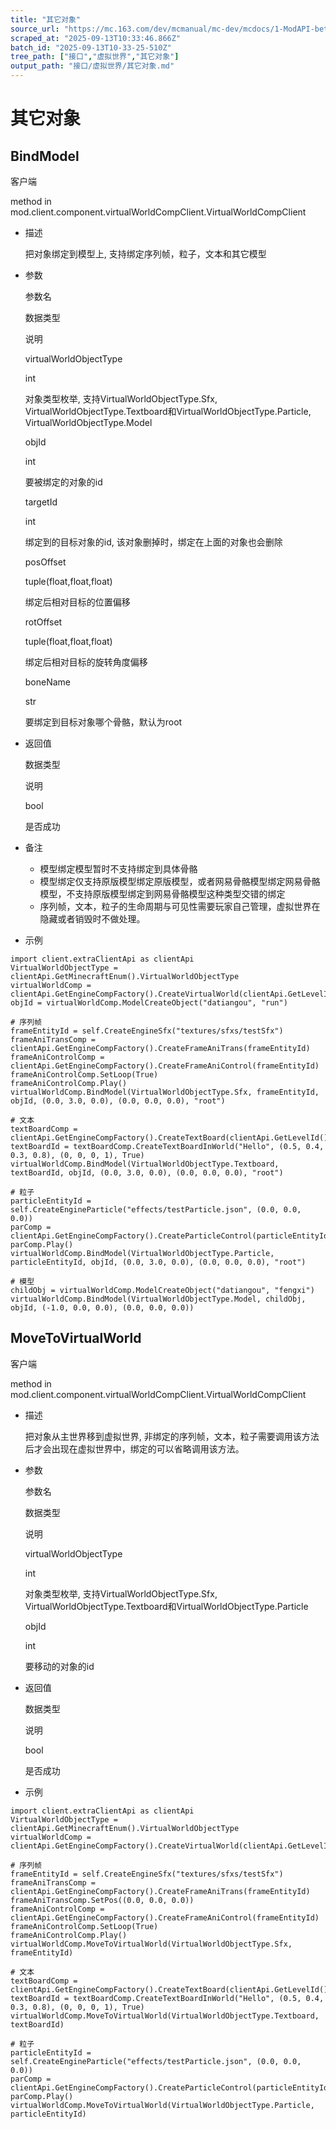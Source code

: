 ```yaml
---
title: "其它对象"
source_url: "https://mc.163.com/dev/mcmanual/mc-dev/mcdocs/1-ModAPI-beta/%E6%8E%A5%E5%8F%A3/%E8%99%9A%E6%8B%9F%E4%B8%96%E7%95%8C/%E5%85%B6%E5%AE%83%E5%AF%B9%E8%B1%A1.html?catalog=1"
scraped_at: "2025-09-13T10:33:46.866Z"
batch_id: "2025-09-13T10-33-25-510Z"
tree_path: ["接口","虚拟世界","其它对象"]
output_path: "接口/虚拟世界/其它对象.md"
---
```


#  其它对象

##  BindModel

客户端

method in mod.client.component.virtualWorldCompClient.VirtualWorldCompClient

*   描述
    
    把对象绑定到模型上, 支持绑定序列帧，粒子，文本和其它模型
    
*   参数
    
    参数名
    
    数据类型
    
    说明
    
    virtualWorldObjectType
    
    int
    
    对象类型枚举, 支持VirtualWorldObjectType.Sfx, VirtualWorldObjectType.Textboard和VirtualWorldObjectType.Particle, VirtualWorldObjectType.Model
    
    objId
    
    int
    
    要被绑定的对象的id
    
    targetId
    
    int
    
    绑定到的目标对象的id, 该对象删掉时，绑定在上面的对象也会删除
    
    posOffset
    
    tuple(float,float,float)
    
    绑定后相对目标的位置偏移
    
    rotOffset
    
    tuple(float,float,float)
    
    绑定后相对目标的旋转角度偏移
    
    boneName
    
    str
    
    要绑定到目标对象哪个骨骼，默认为root
    
*   返回值
    
    数据类型
    
    说明
    
    bool
    
    是否成功
    
*   备注
    
    *   模型绑定模型暂时不支持绑定到具体骨骼
    *   模型绑定仅支持原版模型绑定原版模型，或者网易骨骼模型绑定网易骨骼模型，不支持原版模型绑定到网易骨骼模型这种类型交错的绑定
    *   序列帧，文本，粒子的生命周期与可见性需要玩家自己管理，虚拟世界在隐藏或者销毁时不做处理。
*   示例
    

```
import client.extraClientApi as clientApi
VirtualWorldObjectType = clientApi.GetMinecraftEnum().VirtualWorldObjectType
virtualWorldComp = clientApi.GetEngineCompFactory().CreateVirtualWorld(clientApi.GetLevelId())
objId = virtualWorldComp.ModelCreateObject("datiangou", "run")

# 序列帧
frameEntityId = self.CreateEngineSfx("textures/sfxs/testSfx")
frameAniTransComp = clientApi.GetEngineCompFactory().CreateFrameAniTrans(frameEntityId)
frameAniControlComp = clientApi.GetEngineCompFactory().CreateFrameAniControl(frameEntityId)
frameAniControlComp.SetLoop(True)
frameAniControlComp.Play()
virtualWorldComp.BindModel(VirtualWorldObjectType.Sfx, frameEntityId, objId, (0.0, 3.0, 0.0), (0.0, 0.0, 0.0), "root")

# 文本
textBoardComp = clientApi.GetEngineCompFactory().CreateTextBoard(clientApi.GetLevelId())
textBoardId = textBoardComp.CreateTextBoardInWorld("Hello", (0.5, 0.4, 0.3, 0.8), (0, 0, 0, 1), True)
virtualWorldComp.BindModel(VirtualWorldObjectType.Textboard, textBoardId, objId, (0.0, 3.0, 0.0), (0.0, 0.0, 0.0), "root")

# 粒子
particleEntityId = self.CreateEngineParticle("effects/testParticle.json", (0.0, 0.0, 0.0))
parComp = clientApi.GetEngineCompFactory().CreateParticleControl(particleEntityId)
parComp.Play()
virtualWorldComp.BindModel(VirtualWorldObjectType.Particle, particleEntityId, objId, (0.0, 3.0, 0.0), (0.0, 0.0, 0.0), "root")

# 模型
childObj = virtualWorldComp.ModelCreateObject("datiangou", "fengxi")
virtualWorldComp.BindModel(VirtualWorldObjectType.Model, childObj, objId, (-1.0, 0.0, 0.0), (0.0, 0.0, 0.0))

```

##  MoveToVirtualWorld

客户端

method in mod.client.component.virtualWorldCompClient.VirtualWorldCompClient

*   描述
    
    把对象从主世界移到虚拟世界, 非绑定的序列帧，文本，粒子需要调用该方法后才会出现在虚拟世界中，绑定的可以省略调用该方法。
    
*   参数
    
    参数名
    
    数据类型
    
    说明
    
    virtualWorldObjectType
    
    int
    
    对象类型枚举, 支持VirtualWorldObjectType.Sfx, VirtualWorldObjectType.Textboard和VirtualWorldObjectType.Particle
    
    objId
    
    int
    
    要移动的对象的id
    
*   返回值
    
    数据类型
    
    说明
    
    bool
    
    是否成功
    
*   示例
    

```
import client.extraClientApi as clientApi
VirtualWorldObjectType = clientApi.GetMinecraftEnum().VirtualWorldObjectType
virtualWorldComp = clientApi.GetEngineCompFactory().CreateVirtualWorld(clientApi.GetLevelId())

# 序列帧
frameEntityId = self.CreateEngineSfx("textures/sfxs/testSfx")
frameAniTransComp = clientApi.GetEngineCompFactory().CreateFrameAniTrans(frameEntityId)
frameAniTransComp.SetPos((0.0, 0.0, 0.0))
frameAniControlComp = clientApi.GetEngineCompFactory().CreateFrameAniControl(frameEntityId)
frameAniControlComp.SetLoop(True)
frameAniControlComp.Play()
virtualWorldComp.MoveToVirtualWorld(VirtualWorldObjectType.Sfx, frameEntityId)

# 文本
textBoardComp = clientApi.GetEngineCompFactory().CreateTextBoard(clientApi.GetLevelId())
textBoardId = textBoardComp.CreateTextBoardInWorld("Hello", (0.5, 0.4, 0.3, 0.8), (0, 0, 0, 1), True)
virtualWorldComp.MoveToVirtualWorld(VirtualWorldObjectType.Textboard, textBoardId)

# 粒子
particleEntityId = self.CreateEngineParticle("effects/testParticle.json", (0.0, 0.0, 0.0))
parComp = clientApi.GetEngineCompFactory().CreateParticleControl(particleEntityId)
parComp.Play()
virtualWorldComp.MoveToVirtualWorld(VirtualWorldObjectType.Particle, particleEntityId)

```